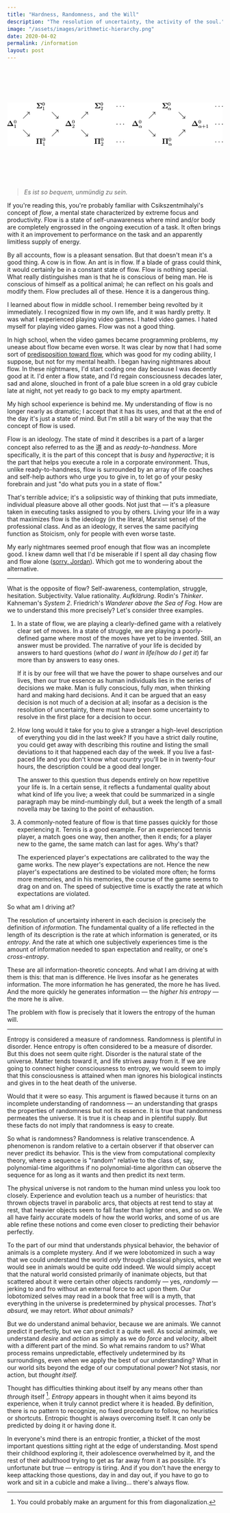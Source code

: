 ```yaml
---
title: "Hardness, Randomness, and the Will"
description: "The resolution of uncertainty, the activity of the soul."
image: "/assets/images/arithmetic-hierarchy.png"
date: 2020-04-02
permalink: /information
layout: post
---
```


<br />
<br />
<br />
<br />

![](/assets/images/arithmetic-hierarchy.png)

<br />
<br />
<br />
<br />

> _Es ist so bequem, unmündig zu sein._

If you're reading this, you're probably familiar with Csikszentmihalyi's concept of _flow_, a mental state characterized by extreme focus and productivity. Flow is a state of self-unawareness where mind and/or body are completely engrossed in the ongoing execution of a task. It often brings with it an improvement to performance on the task and an apparently limitless supply of energy.

By all accounts, flow is a pleasant sensation. But that doesn't mean it's a good thing. A cow is in flow. An ant is in flow. If a blade of grass could think, it would certainly be in a constant state of flow. Flow is nothing special. What really distinguishes man is that he is conscious of being man. He is conscious of himself as a political animal; he can reflect on his goals and modify them. Flow precludes all of these. Hence it is a dangerous thing.

I learned about flow in middle school. I remember being revolted by it immediately. I recognized flow in my own life, and it was hardly pretty. It was what I experienced playing video games. I hated video games. I hated myself for playing video games. Flow was not a good thing.

In high school, when the video games became programming problems, my unease about flow became even worse. It was clear by now that I had some sort of [predisposition toward flow](/sensory-overload), which was good for my coding ability, I suppose, but not for my mental health. I began having nightmares about flow. In these nightmares, I'd start coding one day because I was decently good at it. I'd enter a flow state, and I'd regain consciousness decades later, sad and alone, slouched in front of a pale blue screen in a old gray cubicle late at night, not yet ready to go back to my empty apartment.

My high school experience is behind me. My understanding of flow is no longer nearly as dramatic; I accept that it has its uses, and that at the end of the day it's just a state of mind. But I'm still a bit wary of the way that the concept of flow is used.

Flow is an ideology. The state of mind it describes is a part of a larger concept also referred to as the 道 and as _ready-to-handness_. More specifically, it is the part of this concept that is _busy_ and _hyperactive_; it is the part that helps you execute a role in a corporate environment. Thus, unlike ready-to-handness, flow is surrounded by an array of life coaches and self-help authors who urge you to give in, to let go of your pesky forebrain and just "do what puts you in a state of flow."

That's terrible advice; it's a solipsistic way of thinking that puts immediate, individual pleasure above all other goods. Not just that — it's a pleasure taken in executing tasks assigned to you by others. Living your life in a way that maximizes flow is the ideology (in the literal, Marxist sense) of the professional class. And as an ideology, it serves the same pacifying function as Stoicism, only for people with even worse taste.

My early nightmares seemed proof enough that flow was an incomplete good. I knew damn well that I'd be miserable if I spent all day chasing flow and flow alone ([sorry, Jordan](https://twitter.com/jfalexanders/status/1209316368388149249)). Which got me to wondering about the alternative.

---

What is the opposite of flow? Self-awareness, contemplation, struggle, hesitation. Subjectivity. Value rationality. _Aufklärung_. Rodin's _Thinker_. Kahneman's _System 2_. Friedrich's _Wanderer above the Sea of Fog_. How are we to understand this more precisely? Let's consider three examples.

1. In a state of flow, we are playing a clearly-defined game with a relatively clear set of moves. In a state of struggle, we are playing a poorly-defined game where most of the moves have yet to be invented. Still, an answer must be provided. The narrative of your life is decided by answers to hard questions (_what do I want in life_/_how do I get it_) far more than by answers to easy ones.

   If it is by our free will that we have the power to shape ourselves and our lives, then our true essence as human individuals lies in the series of decisions we make. Man is fully conscious, fully _man_, when thinking hard and making hard decisions. And it can be argued that an easy decision is not much of a decision at all; insofar as a decision is the resolution of uncertainty, there must have been some uncertainty to resolve in the first place for a decision to occur.

2. How long would it take for you to give a stranger a high-level description of everything you did in the last week? If you have a strict daily routine, you could get away with describing this routine and listing the small deviations to it that happened each day of the week. If you live a fast-paced life and you don't know what country you'll be in in twenty-four hours, the description could be a good deal longer.

   The answer to this question thus depends entirely on how repetitive your life is. In a certain sense, it reflects a fundamental quality about what kind of life you live; a week that could be summarized in a single paragraph may be mind-numbingly dull, but a week the length of a small novella may be taxing to the point of exhaustion.

3. A commonly-noted feature of flow is that time passes quickly for those experiencing it. Tennis is a good example. For an experienced tennis player, a match goes one way, then another, then it ends; for a player new to the game, the same match can last for ages. Why's that?

   The experienced player's expectations are calibrated to the way the game works. The new player's expectations are not. Hence the new player's expectations are destined to be violated more often; he forms more memories, and in his memories, the course of the game seems to drag on and on. The speed of subjective time is exactly the rate at which expectations are violated.

So what am I driving at?

The resolution of uncertainty inherent in each decision is precisely the definition of _information_. The fundamental quality of a life reflected in the length of its description is the rate at which information is generated, or its _entropy_. And the rate at which one subjectively experiences time is the amount of information needed to span expectation and reality, or one's _cross-entropy_.

These are all information-theoretic concepts. And what I am driving at with them is this: that man is difference. He lives insofar as he generates information. The more information he has generated, the more he has lived. And the more quickly he generates information — the _higher his entropy_ — the more he is alive.

The problem with flow is precisely that it lowers the entropy of the human will.

---

Entropy is considered a measure of randomness. Randomness is plentiful in disorder. Hence entropy is often considered to be a measure of disorder. But this does not seem quite right. Disorder is the natural state of the universe. Matter tends toward it, and life strives away from it. If we are going to connect higher consciousness to entropy, we would seem to imply that this consciousness is attained when man ignores his biological instincts and gives in to the heat death of the universe.

Would that it were so easy. This argument is flawed because it turns on an incomplete understanding of randomness — an understanding that grasps the properties of randomness but not its essence. It is true that randomness permeates the universe. It is true it is cheap and in plentiful supply. But these facts do not imply that randomness is easy to create.

So what is randomness? Randomness is relative transcendence. A phenomenon is random relative to a certain observer if that observer can never predict its behavior. This is the view from computational complexity theory, where a sequence is "random" relative to the class of, say, polynomial-time algorithms if no polynomial-time algorithm can observe the sequence for as long as it wants and then predict its next term.

The physical universe is not random to the human mind unless you look too closely. Experience and evolution teach us a number of heuristics: that thrown objects travel in parabolic arcs, that objects at rest tend to stay at rest, that heavier objects seem to fall faster than lighter ones, and so on. We all have fairly accurate models of how the world works, and some of us are able refine these notions and come even closer to predicting their behavior perfectly.

To the part of our mind that understands physical behavior, the behavior of animals is a complete mystery. And if we were lobotomized in such a way that we could understand the world _only_ through classical physics, what we would see in animals would be quite odd indeed. We would simply accept that the natural world consisted primarily of inanimate objects, but that scattered about it were certain other objects randomly — yes, _randomly_ — jerking to and fro without an external force to act upon them. Our lobotomized selves may read in a book that free will is a myth, that everything in the universe is predetermined by physical processes. _That's absurd,_ we may retort. _What about animals?_

But we do understand animal behavior, because we are animals. We cannot predict it perfectly, but we can predict it a quite well. As social animals, we understand _desire_ and _action_ as simply as we do _force_ and _velocity_, albeit with a different part of the mind. So what remains random to us? What process remains unpredictable, effectively undetermined by its surroundings, even when we apply the best of our understanding? What in our world sits beyond the edge of our computational power? Not stasis, nor action, but _thought itself._

Thought has difficulties thinking about itself by any means other than _through_ itself [^1]. _Entropy_ appears in thought when it aims beyond its experience, when it truly cannot predict where it is headed. By definition, there is no pattern to recognize, no fixed procedure to follow, no heuristics or shortcuts. Entropic thought is always overcoming itself. It can only be predicted by doing it or having done it.

In everyone's mind there is an entropic frontier, a thicket of the most important questions sitting right at the edge of understanding. Most spend their childhood exploring it, their adolescence overwhelmed by it, and the rest of their adulthood trying to get as far away from it as possible. It's unfortunate but true — entropy is tiring. And if you don't have the energy to keep attacking those questions, day in and day out, if you have to go to work and sit in a cubicle and make a living... there's always flow.

[^1]: You could probably make an argument for this from diagonalization.
